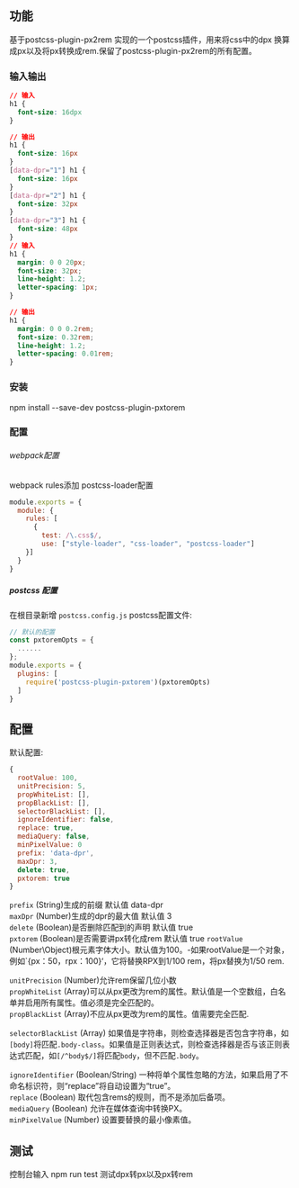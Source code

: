 ## 功能

基于postcss-plugin-px2rem 实现的一个postcss插件，用来将css中的dpx 换算成px以及将px转换成rem.保留了postcss-plugin-px2rem的所有配置。

### 输入输出

```css
// 输入
h1 {
  font-size: 16dpx
}

// 输出
h1 {
  font-size: 16px
}
[data-dpr="1"] h1 {
  font-size: 16px
}
[data-dpr="2"] h1 {
  font-size: 32px
}
[data-dpr="3"] h1 {
  font-size: 48px
}
// 输入
h1 {
  margin: 0 0 20px;
  font-size: 32px;
  line-height: 1.2;
  letter-spacing: 1px;
}

// 输出
h1 {
  margin: 0 0 0.2rem;
  font-size: 0.32rem;
  line-height: 1.2;
  letter-spacing: 0.01rem;
}
```
### 安装
npm install --save-dev postcss-plugin-pxtorem

### 配置
###### webpack配置
webpack rules添加 postcss-loader配置
```js
module.exports = {
  module: {
    rules: [
      {
        test: /\.css$/,
        use: ["style-loader", "css-loader", "postcss-loader"]
    }]
  }
}
```
##### postcss 配置
在根目录新增 `postcss.config.js` postcss配置文件:

```js
// 默认的配置
const pxtoremOpts = {
  ......
};
module.exports = {
  plugins: [
    require('postcss-plugin-pxtorem')(pxtoremOpts)
  ]
}
```

## 配置

默认配置:
```js
{
  rootValue: 100,
  unitPrecision: 5,
  propWhiteList: [],
  propBlackList: [],
  selectorBlackList: [],
  ignoreIdentifier: false,
  replace: true,
  mediaQuery: false,
  minPixelValue: 0
  prefix: 'data-dpr',
  maxDpr: 3,
  delete: true,
  pxtorem: true
}
```
`prefix` (String)生成的前缀  默认值 data-dpr  
`maxDpr`   (Number)生成的dpr的最大值  默认值 3  
`delete`   (Boolean)是否删除匹配到的声明  默认值 true  
`pxtorem`  (Boolean)是否需要讲px转化成rem 默认值 true
`rootValue` (Number\Object)根元素字体大小。默认值为100。-如果rootValue是一个对象，例如`{px：50，rpx：100}‘，它将替换RPX到1/100 rem，将px替换为1/50 rem.

`unitPrecision` (Number)允许rem保留几位小数  
`propWhiteList` (Array)可以从px更改为rem的属性。默认值是一个空数组，白名单并启用所有属性。值必须是完全匹配的。  
`propBlackList` (Array)不应从px更改为rem的属性。值需要完全匹配.

`selectorBlackList` (Array) 如果值是字符串，则检查选择器是否包含字符串，如`[body]`将匹配`.body-class`。如果值是正则表达式，则检查选择器是否与该正则表达式匹配，如`[/^body$/]`将匹配`body`，但不匹配`.body`。  


`ignoreIdentifier` (Boolean/String)  一种将单个属性忽略的方法，如果启用了不命名标识符，则“replace”将自动设置为“true”。  
`replace` (Boolean) 取代包含rems的规则，而不是添加后备项。  
`mediaQuery` (Boolean) 允许在媒体查询中转换PX。  
`minPixelValue` (Number) 设置要替换的最小像素值。  
## 测试
控制台输入 npm run test 测试dpx转px以及px转rem